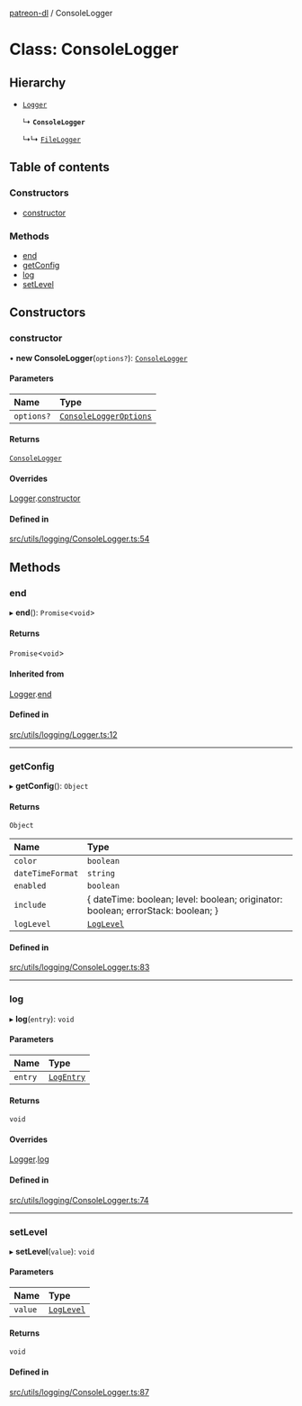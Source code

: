 [patreon-dl](../README.md) / ConsoleLogger

# Class: ConsoleLogger

## Hierarchy

- [`Logger`](Logger.md)

  ↳ **`ConsoleLogger`**

  ↳↳ [`FileLogger`](FileLogger.md)

## Table of contents

### Constructors

- [constructor](ConsoleLogger.md#constructor)

### Methods

- [end](ConsoleLogger.md#end)
- [getConfig](ConsoleLogger.md#getconfig)
- [log](ConsoleLogger.md#log)
- [setLevel](ConsoleLogger.md#setlevel)

## Constructors

### constructor

• **new ConsoleLogger**(`options?`): [`ConsoleLogger`](ConsoleLogger.md)

#### Parameters

| Name | Type |
| :------ | :------ |
| `options?` | [`ConsoleLoggerOptions`](../interfaces/ConsoleLoggerOptions.md) |

#### Returns

[`ConsoleLogger`](ConsoleLogger.md)

#### Overrides

[Logger](Logger.md).[constructor](Logger.md#constructor)

#### Defined in

[src/utils/logging/ConsoleLogger.ts:54](https://github.com/patrickkfkan/patreon-dl/blob/d381b32/src/utils/logging/ConsoleLogger.ts#L54)

## Methods

### end

▸ **end**(): `Promise`\<`void`\>

#### Returns

`Promise`\<`void`\>

#### Inherited from

[Logger](Logger.md).[end](Logger.md#end)

#### Defined in

[src/utils/logging/Logger.ts:12](https://github.com/patrickkfkan/patreon-dl/blob/d381b32/src/utils/logging/Logger.ts#L12)

___

### getConfig

▸ **getConfig**(): `Object`

#### Returns

`Object`

| Name | Type |
| :------ | :------ |
| `color` | `boolean` |
| `dateTimeFormat` | `string` |
| `enabled` | `boolean` |
| `include` | \{ dateTime: boolean; level: boolean; originator: boolean; errorStack: boolean; } |
| `logLevel` | [`LogLevel`](../README.md#loglevel) |

#### Defined in

[src/utils/logging/ConsoleLogger.ts:83](https://github.com/patrickkfkan/patreon-dl/blob/d381b32/src/utils/logging/ConsoleLogger.ts#L83)

___

### log

▸ **log**(`entry`): `void`

#### Parameters

| Name | Type |
| :------ | :------ |
| `entry` | [`LogEntry`](../interfaces/LogEntry.md) |

#### Returns

`void`

#### Overrides

[Logger](Logger.md).[log](Logger.md#log)

#### Defined in

[src/utils/logging/ConsoleLogger.ts:74](https://github.com/patrickkfkan/patreon-dl/blob/d381b32/src/utils/logging/ConsoleLogger.ts#L74)

___

### setLevel

▸ **setLevel**(`value`): `void`

#### Parameters

| Name | Type |
| :------ | :------ |
| `value` | [`LogLevel`](../README.md#loglevel) |

#### Returns

`void`

#### Defined in

[src/utils/logging/ConsoleLogger.ts:87](https://github.com/patrickkfkan/patreon-dl/blob/d381b32/src/utils/logging/ConsoleLogger.ts#L87)
